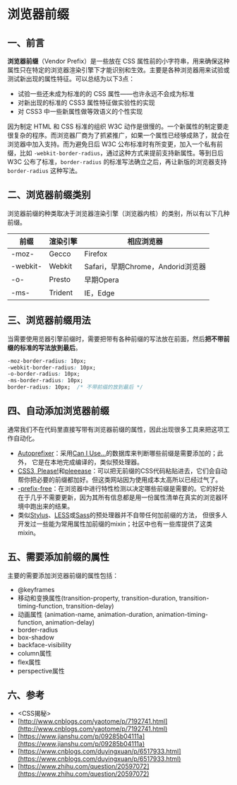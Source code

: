 # 浏览器前缀

## 一、前言 <a href="#gez4gf" id="gez4gf"></a>

**浏览器前缀**（Vendor Prefix）是一些放在 CSS 属性前的小字符串，用来确保这种属性只在特定的浏览器渲染引擎下才能识别和生效。主要是各种浏览器用来试验或测试新出现的属性特征。可以总结为以下3点：

* 试验一些还未成为标准的的 CSS 属性——也许永远不会成为标准
* 对新出现的标准的 CSS3 属性特征做实验性的实现
* 对 CSS3 中一些新属性做等效语义的个性实现

因为制定 HTML 和 CSS 标准的组织 W3C 动作是很慢的。一个新属性的制定要走很复杂的程序。而浏览器厂商为了抓紧推广，如果一个属性已经够成熟了，就会在浏览器中加入支持。而为避免日后 W3C 公布标准时有所变更，加入一个私有前缀，比如 `-webkit-border-radius`，通过这种方式来提前支持新属性。等到日后 W3C 公布了标准，`border-radius` 的标准写法确立之后，再让新版的浏览器支持 `border-radius` 这种写法。

## 二、浏览器前缀类别

浏览器前缀的种类取决于浏览器渲染引擎（浏览器内核）的类别，所以有以下几种前缀。

| 前缀       | 渲染引擎    | 相应浏览器                      |
| -------- | ------- | -------------------------- |
| -moz-    | Gecco   | Firefox                    |
| -webkit- | Webkit  | Safari，早期Chrome，Andorid浏览器 |
| -o-      | Presto  | 早期Opera                    |
| -ms-     | Trident | IE，Edge                    |

## 三、浏览器前缀用法

当需要使用览器引擎前缀时，需要把带有各种前缀的写法放在前面，然后**把不带前缀的标准的写法放到最后**。

```css
-moz-border-radius: 10px; 
-webkit-border-radius: 10px; 
-o-border-radius: 10px; 
-ms-border-radius: 10px;
border-radius: 10px;  /* 不带前缀的放到最后 */
```

## 四、自动添加浏览器前缀

通常我们不在代码里直接写带有浏览器前缀的属性，因此出现很多工具来把这项工作自动化。

* [Autoprefixer](https://github.com/postcss/autoprefixer)：采用[Can I Use...](http://caniuse.com)的数据库来判断哪些前缀是需要添加的；此外， 它是在本地完成编译的，类似预处理器。
* [CSS3, Please!](http://css3please.com)和[pleeease](http://pleee-ase.io/playground.html)：可以把无前缀的CSS代码粘贴进去，它们会自动帮你把必要的前缀都加好。但这类网站因为使用成本太高所以已经过气了。
* [-prefix-free](http://leaverou.github.io/prefixfree)：在浏览器中进行特性检测以决定哪些前缀是需要的。它的好处在于几乎不需要更新，因为其所有信息都是用一份属性清单在真实的浏览器环境中跑出来的结果。
* 类似[Stylus](http://stylus-lang.com)、[LESS](http://lesscss.org)或[Sass](http://sass-lang.com)的预处理器并不自带任何加前缀的方法， 但很多人开发过一些能为常用属性加前缀的mixin；社区中也有一些库提供了这类mixin。

## 五、需要添加前缀的属性

主要的需要添加浏览器前缀的属性包括：

* @keyframes
* 移动和变换属性(transition-property, transition-duration, transition-timing-function, transition-delay)
* 动画属性 (animation-name, animation-duration, animation-timing-function, animation-delay)
* border-radius
* box-shadow
* backface-visibility
* column属性
* flex属性
* perspective属性

## 六、参考

* \<CSS揭秘>
* [http://www.cnblogs.com/yaotome/p/7192741.html](http://www.cnblogs.com/yaotome/p/7192741.html)
* [https://www.jianshu.com/p/09285b04111a](https://www.jianshu.com/p/09285b04111a)
* [https://www.cnblogs.com/duyingxuan/p/6517933.html](https://www.cnblogs.com/duyingxuan/p/6517933.html)
* [https://www.zhihu.com/question/20597072](https://www.zhihu.com/question/20597072)

